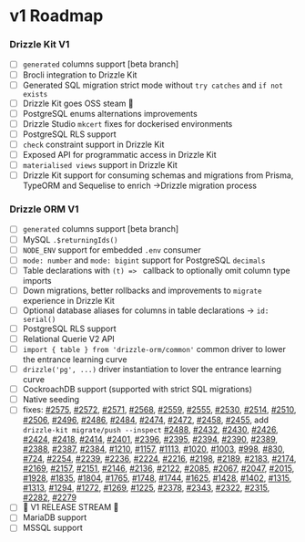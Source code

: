 # v1 Roadmap


### Drizzle Kit V1
- [ ] `generated` columns support [beta branch]
- [ ] Brocli integration to Drizzle Kit
- [ ] Generated SQL migration strict mode without `try catches` and `if not exists`
- [ ] Drizzle Kit goes OSS steam 🎉
- [ ] PostgreSQL enums alternations improvements
- [ ] Drizzle Studio `mkcert` fixes for dockerised environments
- [ ] PostgreSQL RLS support
- [ ] `check` constraint support in Drizzle Kit
- [ ] Exposed API for programmatic access in Drizzle Kit
- [ ] `materialised views` support in Drizzle Kit
- [ ] Drizzle Kit support for consuming schemas and migrations from Prisma, TypeORM and Sequelise to enrich ->Drizzle migration process

### Drizzle ORM V1
- [ ] `generated` columns support [beta branch]
- [ ] MySQL `.$returningIds()` 
- [ ] `NODE_ENV` support for embedded `.env` consumer
- [ ] `mode: number` and `mode: bigint` support for PostgreSQL `decimals`
- [ ] Table declarations with `(t) => ` callback to optionally omit column type imports
- [ ] Down migrations, better rollbacks and improvements to `migrate` experience in Drizzle Kit
- [ ] Optional database aliases for columns in table declarations -> `id: serial()`
- [ ] PostgreSQL RLS support
- [ ] Relational Querie V2 API
- [ ] `import { table } from 'drizzle-orm/common'` common driver to lower the entrance learning curve
- [ ] `drizzle('pg', ...)` driver instantiation to lover the entrance learning curve
- [ ] CockroachDB support (supported with strict SQL migrations)
- [ ] Native seeding
- [ ] fixes: [#2575](https://github.com/drizzle-team/drizzle-orm/issues/2575), [#2572](https://github.com/drizzle-team/drizzle-orm/issues/2572), [#2571](https://github.com/drizzle-team/drizzle-orm/issues/2571),
[#2568](https://github.com/drizzle-team/drizzle-orm/issues/2568), [#2559](https://github.com/drizzle-team/drizzle-orm/issues/2559), [#2555](https://github.com/drizzle-team/drizzle-orm/issues/2555), [#2530](https://github.com/drizzle-team/drizzle-orm/issues/2530), [#2514](https://github.com/drizzle-team/drizzle-orm/issues/2514), [#2510](https://github.com/drizzle-team/drizzle-orm/issues/2510), [#2506](https://github.com/drizzle-team/drizzle-orm/issues/2506), [#2496](https://github.com/drizzle-team/drizzle-orm/issues/2496), [#2486](https://github.com/drizzle-team/drizzle-orm/issues/2486), [#2484](https://github.com/drizzle-team/drizzle-orm/issues/2484), [#2474](https://github.com/drizzle-team/drizzle-orm/issues/2474), [#2472](https://github.com/drizzle-team/drizzle-orm/issues/2472), [#2458](https://github.com/drizzle-team/drizzle-orm/issues/2458), [#2455](https://github.com/drizzle-team/drizzle-orm/issues/2455), add `drizzle-kit migrate/push --inspect` [#2488](https://github.com/drizzle-team/drizzle-orm/issues/2448), [#2432](https://github.com/drizzle-team/drizzle-orm/issues/2432), [#2430](https://github.com/drizzle-team/drizzle-orm/issues/2430), [#2426](https://github.com/drizzle-team/drizzle-orm/issues/2426), [#2424](https://github.com/drizzle-team/drizzle-orm/issues/2424), [#2418](https://github.com/drizzle-team/drizzle-orm/issues/2418), [#2414](https://github.com/drizzle-team/drizzle-orm/issues/2414), [#2401](https://github.com/drizzle-team/drizzle-orm/issues/2401), [#2396](https://github.com/drizzle-team/drizzle-orm/issues/2396), [#2395](https://github.com/drizzle-team/drizzle-orm/issues/2395), [#2394](https://github.com/drizzle-team/drizzle-orm/issues/2394), [#2390](https://github.com/drizzle-team/drizzle-orm/issues/2390), [#2389](https://github.com/drizzle-team/drizzle-orm/issues/2389), [#2388](https://github.com/drizzle-team/drizzle-orm/issues/2388), [#2387](https://github.com/drizzle-team/drizzle-orm/issues/2387), [#2384](https://github.com/drizzle-team/drizzle-orm/issues/2384), [#1210](https://github.com/drizzle-team/drizzle-orm/issues/1210), [#1157](https://github.com/drizzle-team/drizzle-orm/issues/1157), [#1113](https://github.com/drizzle-team/drizzle-orm/issues/1113), [#1020](https://github.com/drizzle-team/drizzle-orm/issues/1020), [#1003](https://github.com/drizzle-team/drizzle-orm/issues/1003), [#998](https://github.com/drizzle-team/drizzle-orm/issues/998), [#830](https://github.com/drizzle-team/drizzle-orm/issues/830), [#724](https://github.com/drizzle-team/drizzle-orm/issues/724), [#2254](https://github.com/drizzle-team/drizzle-orm/issues/2254), [#2239](https://github.com/drizzle-team/drizzle-orm/issues/2239), [#2236](https://github.com/drizzle-team/drizzle-orm/issues/2236), [#2224](https://github.com/drizzle-team/drizzle-orm/issues/2224), [#2216](https://github.com/drizzle-team/drizzle-orm/issues/2216), [#2198](https://github.com/drizzle-team/drizzle-orm/issues/2198), [#2189](https://github.com/drizzle-team/drizzle-orm/issues/2189), [#2183](https://github.com/drizzle-team/drizzle-orm/issues/2183), [#2174](https://github.com/drizzle-team/drizzle-orm/issues/2174), [#2169](https://github.com/drizzle-team/drizzle-orm/issues/2169), [#2157](https://github.com/drizzle-team/drizzle-orm/issues/2157), [#2151](https://github.com/drizzle-team/drizzle-orm/issues/2151), [#2146](https://github.com/drizzle-team/drizzle-orm/issues/2146), [#2136](https://github.com/drizzle-team/drizzle-orm/issues/2136), [#2122](https://github.com/drizzle-team/drizzle-orm/issues/2122), [#2085](https://github.com/drizzle-team/drizzle-orm/issues/2085), [#2067](https://github.com/drizzle-team/drizzle-orm/issues/2067), [#2047](https://github.com/drizzle-team/drizzle-orm/issues/2047), [#2015](https://github.com/drizzle-team/drizzle-orm/issues/2015), [#1928](https://github.com/drizzle-team/drizzle-orm/issues/1928), [#1835](https://github.com/drizzle-team/drizzle-orm/issues/1835), [#1804](https://github.com/drizzle-team/drizzle-orm/issues/1804), [#1765](https://github.com/drizzle-team/drizzle-orm/issues/1765), [#1748](https://github.com/drizzle-team/drizzle-orm/issues/1748), [#1744](https://github.com/drizzle-team/drizzle-orm/issues/1744), [#1625](https://github.com/drizzle-team/drizzle-orm/issues/1625), [#1428](https://github.com/drizzle-team/drizzle-orm/issues/1428), [#1402](https://github.com/drizzle-team/drizzle-orm/issues/1402), [#1315](https://github.com/drizzle-team/drizzle-orm/issues/1315), [#1313](https://github.com/drizzle-team/drizzle-orm/issues/1313), [#1294](https://github.com/drizzle-team/drizzle-orm/issues/1294), [#1272](https://github.com/drizzle-team/drizzle-orm/issues/1272), [#1269](https://github.com/drizzle-team/drizzle-orm/issues/1269), [#1225](https://github.com/drizzle-team/drizzle-orm/issues/1225), [#2378](https://github.com/drizzle-team/drizzle-orm/issues/2378), [#2343](https://github.com/drizzle-team/drizzle-orm/issues/2343), [#2322](https://github.com/drizzle-team/drizzle-orm/issues/2322), [#2315](https://github.com/drizzle-team/drizzle-orm/issues/2315), [#2282](https://github.com/drizzle-team/drizzle-orm/issues/2282), [#2279](https://github.com/drizzle-team/drizzle-orm/issues/2279)
- [ ] 🎉 V1 RELEASE STREAM 🎉
- [ ] MariaDB support
- [ ] MSSQL support
